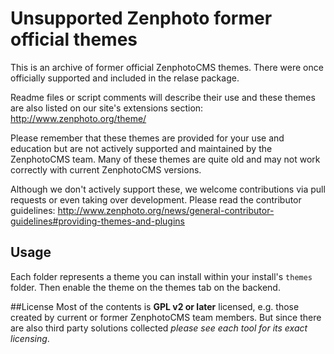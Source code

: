 # Unsupported Zenphoto former official themes

This is an archive of former official ZenphotoCMS themes. There were once officially supported and included in the relase package.

Readme files or script comments will describe their use and these themes are also listed on our site's extensions section:
http://www.zenphoto.org/theme/

Please remember that these themes are provided for your use and education but are not actively supported and maintained by the ZenphotoCMS team. Many of these themes are quite old and may not work correctly with current ZenphotoCMS versions.

Although we don't actively support these, we welcome contributions via pull requests or even taking over development. Please read the contributor guidelines: http://www.zenphoto.org/news/general-contributor-guidelines#providing-themes-and-plugins

## Usage
Each folder represents a theme you can install within your install's `themes` folder. Then enable the theme on the themes tab on the backend.

##License
Most of the contents is **GPL v2 or later** licensed, e.g. those created by current or former ZenphotoCMS team members. But since there are also third party solutions collected *please see each tool for its exact licensing*.


